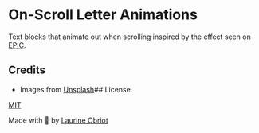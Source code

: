 # On-Scroll Letter Animations

Text blocks that animate out when scrolling inspired by the effect seen on [EPIC](https://www.epic.net/).


## Credits

- Images from [Unsplash](https://unsplash.com/)## License

[MIT](LICENSE)

Made with :pink_heart: by [Laurine Obriot](http://www.laurineobriot.com)
